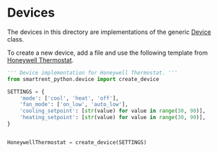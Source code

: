 # Devices

The devices in this directory are implementations of the generic [Device](../device.py) class.

To create a new device, add a file and use the following template from [Honeywell Thermostat](./honeywell_thermostat.py).

```python
''' Device implementation for Honeywell Thermostat. '''
from smartrent_python.device import create_device

SETTINGS = {
    'mode': ['cool', 'heat', 'off'],
    'fan_mode': ['on_low', 'auto_low'],
    'cooling_setpoint': [str(value) for value in range(30, 90)],
    'heating_setpoint': [str(value) for value in range(30, 90)],
}


HoneywellThermostat = create_device(SETTINGS)

```
